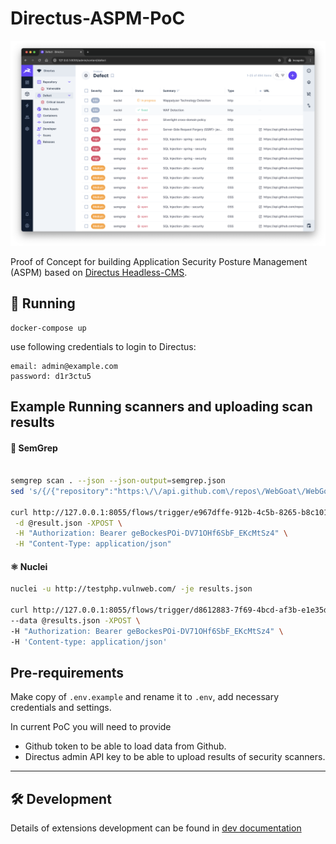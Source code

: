 # Directus-ASPM-PoC

![directus-aspm](./docs/img/defects.png)

Proof of Concept for building Application Security Posture Management (ASPM) based on [Directus Headless-CMS](https://github.com/directus/directus).


## 🚀 Running

```
docker-compose up
```
use following credentials to login to Directus:
```
email: admin@example.com
password: d1r3ctu5
```


## Example Running scanners and uploading scan results

#### 📡 SemGrep
```bash

semgrep scan . --json --json-output=semgrep.json
sed 's/{/{"repository":"https:\/\/api.github.com\/repos\/WebGoat\/WebGoat-Legacy",/' semgrep.json > result.json

curl http://127.0.0.1:8055/flows/trigger/e967dffe-912b-4c5b-8265-b8c101e090ac \
 -d @result.json -XPOST \
 -H "Authorization: Bearer geBockesPOi-DV71OHf6SbF_EKcMtSz4" \
 -H "Content-Type: application/json"
```

#### ⚛️ Nuclei
```bash
nuclei -u http://testphp.vulnweb.com/ -je results.json

curl http://127.0.0.1:8055/flows/trigger/d8612883-7f69-4bcd-af3b-e1e35df6874d \
--data @results.json -XPOST \
-H "Authorization: Bearer geBockesPOi-DV71OHf6SbF_EKcMtSz4" \
-H 'Content-type: application/json'
```


## Pre-requirements

Make copy of `.env.example` and rename it to `.env`, add necessary credentials and settings.

In current PoC you will need to provide 
 - Github token to be able to load data from Github.
 - Directus admin API key to be able to upload results of security scanners.










-----

## 🛠️ Development

Details of extensions development can be found in [dev documentation](docs/development.md)
